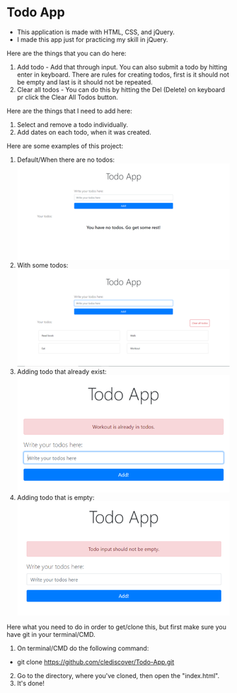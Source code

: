 # Todo App

- This application is made with HTML, CSS, and jQuery.
- I made this app just for practicing my skill in jQuery.

Here are the things that you can do here:
1. Add todo - Add that through input. You can also submit a todo by hitting enter in keyboard. There are rules for creating todos, first is it should not be empty and last is it should not be repeated.
2. Clear all todos - You can do this by hitting the Del (Delete) on keyboard pr click the Clear All Todos button.

Here are the things that I need to add here:
1. Select and remove a todo individually.
2. Add dates on each todo, when it was created.

Here are some examples of this project:
1. Default/When there are no todos:
  ![](img/no-todos.png)
2. With some todos:
  ![](img/with-some-todos.png)
3. Adding todo that already exist:
  ![](img/adding-todo-that-already-exist.png)
4. Adding todo that is empty:
  ![](img/adding-todo-that-is-empty.png)

Here what you need to do in order to get/clone this, but first make sure you have git in your terminal/CMD.
1. On terminal/CMD do the following command:
  - git clone https://github.com/clediscover/Todo-App.git
2. Go to the directory, where you've cloned, then open the "index.html".
3. It's done!